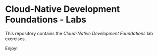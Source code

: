 # Cloud-Native Development Foundations - Labs

This repository contains the _Cloud-Native Development Foundations_ lab exercises. 

Enjoy!
